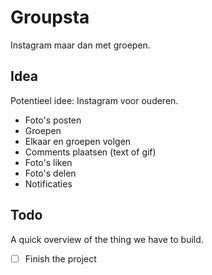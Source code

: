 # Groupsta
Instagram maar dan met groepen.

## Idea
Potentieel idee: Instagram voor ouderen.
- Foto's posten
- Groepen
- Elkaar en groepen volgen
- Comments plaatsen (text of gif)
- Foto's liken
- Foto's delen
- Notificaties

## Todo

A quick overview of the thing we have to build.
- [ ] Finish the project
